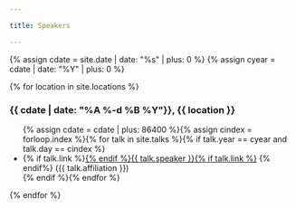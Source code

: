 ```yaml
---

title: Speakers

---
```


{% assign cdate = site.date | date: "%s" | plus: 0 %}
{% assign cyear = cdate | date: "%Y" | plus: 0 %}

{% for location in site.locations %}
  <h3>{{ cdate | date: "%A %-d %B %Y"}}, {{ location }}</h3>
  <ul>{% assign cdate = cdate | plus: 86400 %}{% assign cindex = forloop.index %}{% for talk in site.talks %}{% if talk.year == cyear and talk.day == cindex %}
    <li>{% if talk.link %}<a href="{{ talk.link }}">{% endif %}{{ talk.speaker }}{% if talk.link %}</a>
  {% endif%} ({{ talk.affiliation }})</li>{% endif %}{% endfor %}
  </ul>
{% endfor %}

